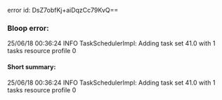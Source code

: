 error id: DsZ7obfKj+aiDqzCc79KvQ==
### Bloop error:

25/06/18 00:36:24 INFO TaskSchedulerImpl: Adding task set 41.0 with 1 tasks resource profile 0
#### Short summary: 

25/06/18 00:36:24 INFO TaskSchedulerImpl: Adding task set 41.0 with 1 tasks resource profile 0